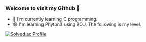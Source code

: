 ### Welcome to visit my Github 👋

 - 🌱 I’m currently learning C programming. 
 - 😄 I'm learning Phyton3 using BOJ. The following is my level. 

[![Solved.ac Profile](http://mazassumnida.wtf/api/v2/generate_badge?boj=johnlocke)](https://solved.ac/johnlocke/)


<!--
**Locke-Park/Locke-Park** is a ✨ _special_ ✨ repository because its `README.md` (this file) appears on your GitHub profile.

Here are some ideas to get you started:

- 🔭 I’m currently working on ...
- 🌱 I’m currently learning ...
- 👯 I’m looking to collaborate on ...
- 🤔 I’m looking for help with ...
- 💬 Ask me about ...
- 📫 How to reach me: ...
- 😄 Pronouns: ...
- ⚡ Fun fact: ...
-->
